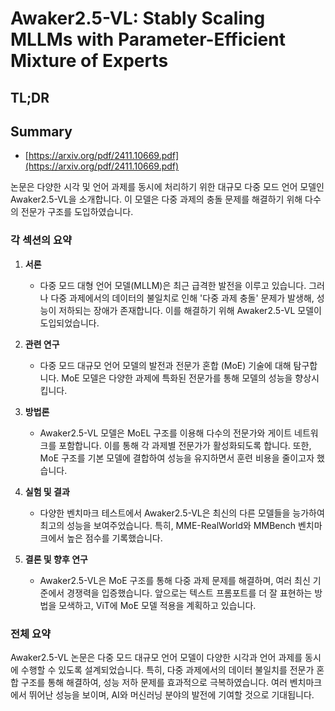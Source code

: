 # Awaker2.5-VL: Stably Scaling MLLMs with Parameter-Efficient Mixture of Experts
## TL;DR
## Summary
- [https://arxiv.org/pdf/2411.10669.pdf](https://arxiv.org/pdf/2411.10669.pdf)

논문은 다양한 시각 및 언어 과제를 동시에 처리하기 위한 대규모 다중 모드 언어 모델인 Awaker2.5-VL을 소개합니다. 이 모델은 다중 과제의 충돌 문제를 해결하기 위해 다수의 전문가 구조를 도입하였습니다.

### 각 섹션의 요약

1. **서론**
   - 다중 모드 대형 언어 모델(MLLM)은 최근 급격한 발전을 이루고 있습니다. 그러나 다중 과제에서의 데이터의 불일치로 인해 '다중 과제 충돌' 문제가 발생해, 성능이 저하되는 장애가 존재합니다. 이를 해결하기 위해 Awaker2.5-VL 모델이 도입되었습니다.

2. **관련 연구**
   - 다중 모드 대규모 언어 모델의 발전과 전문가 혼합 (MoE) 기술에 대해 탐구합니다. MoE 모델은 다양한 과제에 특화된 전문가를 통해 모델의 성능을 향상시킵니다.

3. **방법론**
   - Awaker2.5-VL 모델은 MoEL 구조를 이용해 다수의 전문가와 게이트 네트워크를 포함합니다. 이를 통해 각 과제별 전문가가 활성화되도록 합니다. 또한, MoE 구조를 기본 모델에 결합하여 성능을 유지하면서 훈련 비용을 줄이고자 했습니다.

4. **실험 및 결과**
   - 다양한 벤치마크 테스트에서 Awaker2.5-VL은 최신의 다른 모델들을 능가하여 최고의 성능을 보여주었습니다. 특히, MME-RealWorld와 MMBench 벤치마크에서 높은 점수를 기록했습니다.

5. **결론 및 향후 연구**
   - Awaker2.5-VL은 MoE 구조를 통해 다중 과제 문제를 해결하며, 여러 최신 기준에서 경쟁력을 입증했습니다. 앞으로는 텍스트 프롬포트를 더 잘 표현하는 방법을 모색하고, ViT에 MoE 모델 적용을 계획하고 있습니다.

### 전체 요약

Awaker2.5-VL 논문은 다중 모드 대규모 언어 모델이 다양한 시각과 언어 과제를 동시에 수행할 수 있도록 설계되었습니다. 특히, 다중 과제에서의 데이터 불일치를 전문가 혼합 구조를 통해 해결하여, 성능 저하 문제를 효과적으로 극복하였습니다. 여러 벤치마크에서 뛰어난 성능을 보이며, AI와 머신러닝 분야의 발전에 기여할 것으로 기대됩니다.